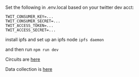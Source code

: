 Set the following in .env.local based on your twitter dev acct:

```
TWIT_CONSUMER_KEY=...
TWIT_CONSUMER_SECRET=...
TWIT_ACCESS_TOKEN=...
TWIT_ACCESS_SECRET=...
```

install ipfs and set up an ipfs node `ipfs daemon`

and then run `npm run dev`

Circuits are [here](https://github.com/lsankar4033/dizkus-circuits)

Data collection is [here](https://github.com/lsankar4033/dizkus-data)
